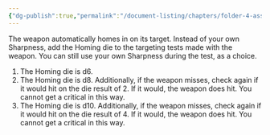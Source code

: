 ```yaml
---
{"dg-publish":true,"permalink":"/document-listing/chapters/folder-4-assembly/weapon-folder/weapon-tags-folder/tag-homing/"}
---
```


The weapon automatically homes in on its target. Instead of your own Sharpness, add the Homing die to the targeting tests made with the weapon. You can still use your own Sharpness during the test, as a choice.

1. The Homing die is d6.
2. The Homing die is d8. Additionally, if the weapon misses, check again if it would hit on the die result of 2. If it would, the weapon does hit. You cannot get a critical in this way.
3. The Homing die is d10. Additionally, if the weapon misses, check again if it would hit on the die result of 4. If it would, the weapon does hit. You cannot get a critical in this way.